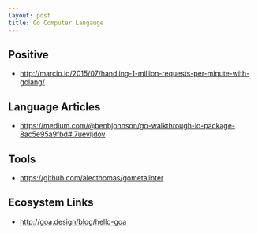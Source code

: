 ```yaml
---
layout: post
title: Go Computer Langauge
---
```


## Positive

* http://marcio.io/2015/07/handling-1-million-requests-per-minute-with-golang/

## Language Articles

* https://medium.com/@benbjohnson/go-walkthrough-io-package-8ac5e95a9fbd#.7uevljdov

## Tools

* https://github.com/alecthomas/gometalinter

## Ecosystem Links

* http://goa.design/blog/hello-goa
